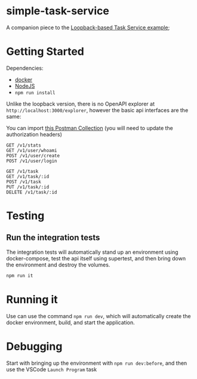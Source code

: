 # simple-task-service

A companion piece to the [Loopback-based Task Service example](https://github.com/mschnee/task-service);

# Getting Started

Dependencies:

-   [docker](https://www.docker.com/get-started)
-   [NodeJS](https://nodejs.org)
-   `npm run install`

Unlike the loopback version, there is no OpenAPI explorer at `http://localhost:3000/explorer`, however the
basic api interfaces are the same:

You can import [this Postman Collection](./doc/TaskService.postman_collection.json) (you will need to update the authorization headers)

```
GET /v1/stats
GET /v1/user/whoami
POST /v1/user/create
POST /v1/user/login

GET /v1/task
GET /v1/task/:id
POST /v1/task
PUT /v1/task/:id
DELETE /v1/task/:id
```

# Testing

## Run the integration tests

The integration tests will automatically stand up an environment using docker-compose, test the api
itself using supertest, and then bring down the environment and destroy the volumes.

```sh
npm run it
```

# Running it

Use can use the command `npm run dev`, which will automatically create the docker environment, build, and start the application.

# Debugging

Start with bringing up the environment with `npm run dev:before`, and then use the VSCode `Launch Program` task
